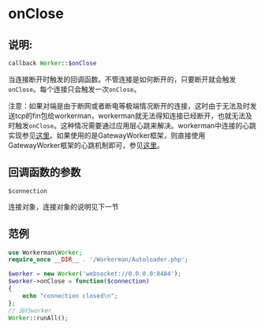 # onClose
## 说明:
```php
callback Worker::$onClose
```

当连接断开时触发的回调函数。不管连接是如何断开的，只要断开就会触发```onClose```。每个连接只会触发一次```onClose```。

注意：如果对端是由于断网或者断电等极端情况断开的连接，这时由于无法及时发送tcp的fin包给workerman，workerman就无法得知连接已经断开，也就无法及时触发```onClose```。这种情况需要通过应用层心跳来解决。workerman中连接的心跳实现参见[这里](/315282)。如果使用的是GatewayWorker框架，则直接使用GatewayWorker框架的心跳机制即可，参见[这里](http://workerman.net/gatewaydoc/gateway-worker-development/heartbeat.html)。

## 回调函数的参数

 ``` $connection ```

连接对象，连接对象的说明见下一节


## 范例

```php
use Workerman\Worker;
require_once __DIR__ . '/Workerman/Autoloader.php';

$worker = new Worker('websocket://0.0.0.0:8484');
$worker->onClose = function($connection)
{
    echo "connection closed\n";
};
// 运行worker
Worker::runAll();
```
